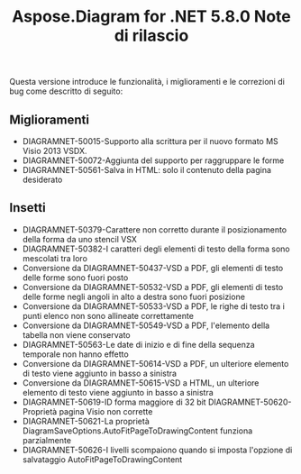 ﻿---
title: Aspose.Diagram for .NET 5.8.0 Note di rilascio
type: docs
weight: 20
url: /it/net/aspose-diagram-for-net-5-8-0-release-notes/
---
Questa versione introduce le funzionalità, i miglioramenti e le correzioni di bug come descritto di seguito:
## **Miglioramenti**
- DIAGRAMNET-50015-Supporto alla scrittura per il nuovo formato MS Visio 2013 VSDX.
- DIAGRAMNET-50072-Aggiunta del supporto per raggruppare le forme
- DIAGRAMNET-50561-Salva in HTML: solo il contenuto della pagina desiderato
## **Insetti**
- DIAGRAMNET-50379-Carattere non corretto durante il posizionamento della forma da uno stencil VSX
- DIAGRAMNET-50382-I caratteri degli elementi di testo della forma sono mescolati tra loro
- Conversione da DIAGRAMNET-50437-VSD a PDF, gli elementi di testo delle forme sono fuori posto
- Conversione da DIAGRAMNET-50532-VSD a PDF, gli elementi di testo delle forme negli angoli in alto a destra sono fuori posizione
- Conversione da DIAGRAMNET-50533-VSD a PDF, le righe di testo tra i punti elenco non sono allineate correttamente
- Conversione da DIAGRAMNET-50549-VSD a PDF, l'elemento della tabella non viene conservato
- DIAGRAMNET-50563-Le date di inizio e di fine della sequenza temporale non hanno effetto
- Conversione da DIAGRAMNET-50614-VSD a PDF, un ulteriore elemento di testo viene aggiunto in basso a sinistra
- Conversione da DIAGRAMNET-50615-VSD a HTML, un ulteriore elemento di testo viene aggiunto in basso a sinistra
- DIAGRAMNET-50619-ID forma maggiore di 32 bit DIAGRAMNET-50620-Proprietà pagina Visio non corrette
- DIAGRAMNET-50621-La proprietà DiagramSaveOptions.AutoFitPageToDrawingContent funziona parzialmente
- DIAGRAMNET-50626-I livelli scompaiono quando si imposta l'opzione di salvataggio AutoFitPageToDrawingContent
